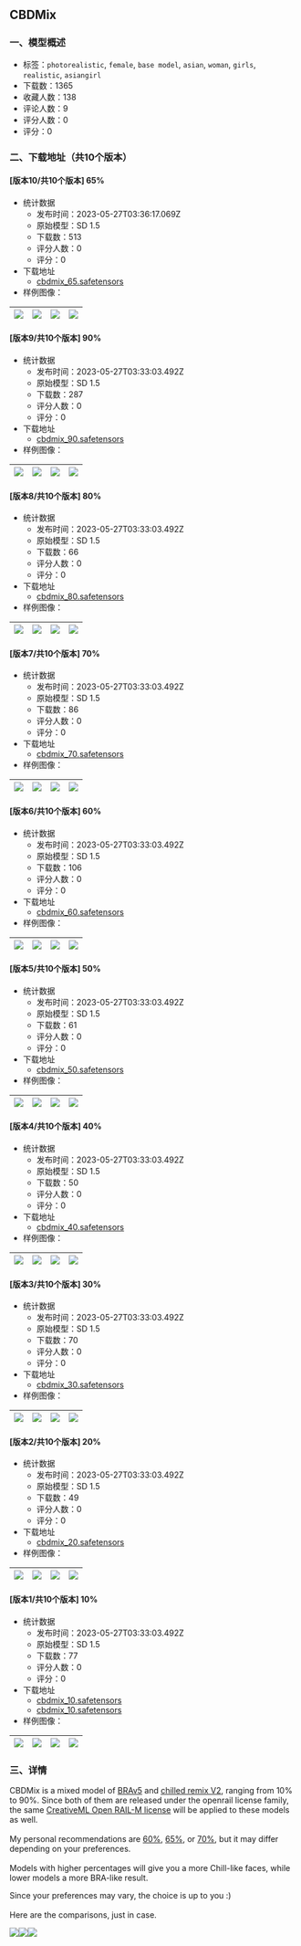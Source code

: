 ## CBDMix
### 一、模型概述

- 标签：`photorealistic`, `female`, `base model`, `asian`, `woman`, `girls`, `realistic`, `asiangirl`
- 下载数：1365
- 收藏人数：138
- 评论人数：9
- 评分人数：0
- 评分：0

### 二、下载地址（共10个版本）

#### [版本10/共10个版本] 65%

- 统计数据
  - 发布时间：2023-05-27T03:36:17.069Z
  - 原始模型：SD 1.5
  - 下载数：513
  - 评分人数：0
  - 评分：0
- 下载地址
  - [cbdmix_65.safetensors](https://civitai.com/api/download/models/82370)
- 样例图像：

| <img src="https://image.civitai.com/xG1nkqKTMzGDvpLrqFT7WA/85e2c3d6-1624-45e5-b88f-d80ff43bcd7b/width=450/926373.jpeg" /> | <img src="https://image.civitai.com/xG1nkqKTMzGDvpLrqFT7WA/9e375b30-4065-4653-9d78-9699f0fed3a3/width=450/926370.jpeg" /> | <img src="https://image.civitai.com/xG1nkqKTMzGDvpLrqFT7WA/a11f2ef3-09cb-4f27-9b5d-7aeab2c05cb1/width=450/926376.jpeg" /> | <img src="https://image.civitai.com/xG1nkqKTMzGDvpLrqFT7WA/e7a5d091-747a-4941-b78e-b66815fde9c8/width=450/926371.jpeg" /> |
| ---- | ---- | ---- | ---- |

#### [版本9/共10个版本] 90%

- 统计数据
  - 发布时间：2023-05-27T03:33:03.492Z
  - 原始模型：SD 1.5
  - 下载数：287
  - 评分人数：0
  - 评分：0
- 下载地址
  - [cbdmix_90.safetensors](https://civitai.com/api/download/models/80701)
- 样例图像：

| <img src="https://image.civitai.com/xG1nkqKTMzGDvpLrqFT7WA/566be729-df90-4756-8ca4-ab1bd8742f53/width=450/907584.jpeg" /> | <img src="https://image.civitai.com/xG1nkqKTMzGDvpLrqFT7WA/3bb4ddbe-f6b4-4d3c-8393-28753cb5e3ab/width=450/907582.jpeg" /> | <img src="https://image.civitai.com/xG1nkqKTMzGDvpLrqFT7WA/61e02262-b5d2-46b4-a34b-045c024a09d5/width=450/905756.jpeg" /> | <img src="https://image.civitai.com/xG1nkqKTMzGDvpLrqFT7WA/1e561836-c0b2-469b-91f5-b12441756b63/width=450/905757.jpeg" /> |
| ---- | ---- | ---- | ---- |

#### [版本8/共10个版本] 80%

- 统计数据
  - 发布时间：2023-05-27T03:33:03.492Z
  - 原始模型：SD 1.5
  - 下载数：66
  - 评分人数：0
  - 评分：0
- 下载地址
  - [cbdmix_80.safetensors](https://civitai.com/api/download/models/80698)
- 样例图像：

| <img src="https://image.civitai.com/xG1nkqKTMzGDvpLrqFT7WA/a6ca701e-601f-4d78-9a4b-160b028b2139/width=450/907602.jpeg" /> | <img src="https://image.civitai.com/xG1nkqKTMzGDvpLrqFT7WA/c16d005b-129f-43f1-89bd-67ec9cff4b18/width=450/907603.jpeg" /> | <img src="https://image.civitai.com/xG1nkqKTMzGDvpLrqFT7WA/4238d0dd-7b01-4f87-95e9-55d97e6091c0/width=450/905728.jpeg" /> | <img src="https://image.civitai.com/xG1nkqKTMzGDvpLrqFT7WA/43e26b81-3d00-4031-bb61-d934a82f205c/width=450/905731.jpeg" /> |
| ---- | ---- | ---- | ---- |

#### [版本7/共10个版本] 70%

- 统计数据
  - 发布时间：2023-05-27T03:33:03.492Z
  - 原始模型：SD 1.5
  - 下载数：86
  - 评分人数：0
  - 评分：0
- 下载地址
  - [cbdmix_70.safetensors](https://civitai.com/api/download/models/80696)
- 样例图像：

| <img src="https://image.civitai.com/xG1nkqKTMzGDvpLrqFT7WA/e20cd52d-7db1-4943-a21a-3c7c1b45ba74/width=450/907649.jpeg" /> | <img src="https://image.civitai.com/xG1nkqKTMzGDvpLrqFT7WA/e27601f9-c2e8-4319-b4ff-91f856d59542/width=450/905711.jpeg" /> | <img src="https://image.civitai.com/xG1nkqKTMzGDvpLrqFT7WA/94bd3769-3b55-46a3-a21c-02cae3a2cff7/width=450/907650.jpeg" /> | <img src="https://image.civitai.com/xG1nkqKTMzGDvpLrqFT7WA/fa250db5-d15d-4b6e-8157-5b5bc8bd3eda/width=450/905714.jpeg" /> |
| ---- | ---- | ---- | ---- |

#### [版本6/共10个版本] 60%

- 统计数据
  - 发布时间：2023-05-27T03:33:03.492Z
  - 原始模型：SD 1.5
  - 下载数：106
  - 评分人数：0
  - 评分：0
- 下载地址
  - [cbdmix_60.safetensors](https://civitai.com/api/download/models/80694)
- 样例图像：

| <img src="https://image.civitai.com/xG1nkqKTMzGDvpLrqFT7WA/3538db42-90f1-4565-bc4b-a3fc871c92bd/width=450/907612.jpeg" /> | <img src="https://image.civitai.com/xG1nkqKTMzGDvpLrqFT7WA/3c5cb33e-2545-4c07-affe-6a266453974a/width=450/907611.jpeg" /> | <img src="https://image.civitai.com/xG1nkqKTMzGDvpLrqFT7WA/53be30b0-60de-49e9-8643-149aea3fe4f6/width=450/905681.jpeg" /> | <img src="https://image.civitai.com/xG1nkqKTMzGDvpLrqFT7WA/aa891ece-24c1-4b7f-ac24-6468dfdedb64/width=450/905682.jpeg" /> |
| ---- | ---- | ---- | ---- |

#### [版本5/共10个版本] 50%

- 统计数据
  - 发布时间：2023-05-27T03:33:03.492Z
  - 原始模型：SD 1.5
  - 下载数：61
  - 评分人数：0
  - 评分：0
- 下载地址
  - [cbdmix_50.safetensors](https://civitai.com/api/download/models/80689)
- 样例图像：

| <img src="https://image.civitai.com/xG1nkqKTMzGDvpLrqFT7WA/3a5cdf54-0606-44f7-b81f-646464a0e329/width=450/907644.jpeg" /> | <img src="https://image.civitai.com/xG1nkqKTMzGDvpLrqFT7WA/6a4e985a-3493-412a-86fd-fc2a74c10616/width=450/905637.jpeg" /> | <img src="https://image.civitai.com/xG1nkqKTMzGDvpLrqFT7WA/27bfd74a-f508-42d9-8126-042880cdf3fe/width=450/907645.jpeg" /> | <img src="https://image.civitai.com/xG1nkqKTMzGDvpLrqFT7WA/35ab2699-91e5-42e7-87f0-73f5c4d971a5/width=450/905638.jpeg" /> |
| ---- | ---- | ---- | ---- |

#### [版本4/共10个版本] 40%

- 统计数据
  - 发布时间：2023-05-27T03:33:03.492Z
  - 原始模型：SD 1.5
  - 下载数：50
  - 评分人数：0
  - 评分：0
- 下载地址
  - [cbdmix_40.safetensors](https://civitai.com/api/download/models/80687)
- 样例图像：

| <img src="https://image.civitai.com/xG1nkqKTMzGDvpLrqFT7WA/dbe8c787-5147-4681-90b2-e9fe660fa6fc/width=450/907666.jpeg" /> | <img src="https://image.civitai.com/xG1nkqKTMzGDvpLrqFT7WA/d3e626fd-5e9a-49a2-b9b0-810e0c81e0bf/width=450/905603.jpeg" /> | <img src="https://image.civitai.com/xG1nkqKTMzGDvpLrqFT7WA/2cd824a4-deb6-4058-a4de-2be316185b59/width=450/907665.jpeg" /> | <img src="https://image.civitai.com/xG1nkqKTMzGDvpLrqFT7WA/94df7a3d-f758-45fe-9ab0-2faf183ba04b/width=450/905602.jpeg" /> |
| ---- | ---- | ---- | ---- |

#### [版本3/共10个版本] 30%

- 统计数据
  - 发布时间：2023-05-27T03:33:03.492Z
  - 原始模型：SD 1.5
  - 下载数：70
  - 评分人数：0
  - 评分：0
- 下载地址
  - [cbdmix_30.safetensors](https://civitai.com/api/download/models/80684)
- 样例图像：

| <img src="https://image.civitai.com/xG1nkqKTMzGDvpLrqFT7WA/4e58bc20-6c35-4f60-b704-431f4d884e56/width=450/907678.jpeg" /> | <img src="https://image.civitai.com/xG1nkqKTMzGDvpLrqFT7WA/7e855fbb-bb7b-4259-bbad-1509be3dffd3/width=450/905583.jpeg" /> | <img src="https://image.civitai.com/xG1nkqKTMzGDvpLrqFT7WA/4e37cd2d-bfbc-4781-9cc3-b95e8c0b0711/width=450/907679.jpeg" /> | <img src="https://image.civitai.com/xG1nkqKTMzGDvpLrqFT7WA/de644731-1d9a-4afa-a315-6d4e0d89e36d/width=450/905585.jpeg" /> |
| ---- | ---- | ---- | ---- |

#### [版本2/共10个版本] 20%

- 统计数据
  - 发布时间：2023-05-27T03:33:03.492Z
  - 原始模型：SD 1.5
  - 下载数：49
  - 评分人数：0
  - 评分：0
- 下载地址
  - [cbdmix_20.safetensors](https://civitai.com/api/download/models/80676)
- 样例图像：

| <img src="https://image.civitai.com/xG1nkqKTMzGDvpLrqFT7WA/e85b9488-89e1-4982-921c-84e1f71cfd51/width=450/907671.jpeg" /> | <img src="https://image.civitai.com/xG1nkqKTMzGDvpLrqFT7WA/e63594a8-04b4-4a6c-b130-837deeda7824/width=450/905512.jpeg" /> | <img src="https://image.civitai.com/xG1nkqKTMzGDvpLrqFT7WA/de6c7af8-0a5f-4912-a509-f747584e4d18/width=450/907670.jpeg" /> | <img src="https://image.civitai.com/xG1nkqKTMzGDvpLrqFT7WA/411a2c92-2ffa-4368-b903-a21f340cae61/width=450/905514.jpeg" /> |
| ---- | ---- | ---- | ---- |

#### [版本1/共10个版本] 10%

- 统计数据
  - 发布时间：2023-05-27T03:33:03.492Z
  - 原始模型：SD 1.5
  - 下载数：77
  - 评分人数：0
  - 评分：0
- 下载地址
  - [cbdmix_10.safetensors](https://civitai.com/api/download/models/80652)
  - [cbdmix_10.safetensors](https://civitai.com/api/download/models/80652?type=Model&format=SafeTensor&size=pruned&fp=fp16)
- 样例图像：

| <img src="https://image.civitai.com/xG1nkqKTMzGDvpLrqFT7WA/48d29180-3b59-4911-af51-87d78585b406/width=450/907692.jpeg" /> | <img src="https://image.civitai.com/xG1nkqKTMzGDvpLrqFT7WA/1ece2f1b-e855-4ef3-ba56-e1581d275f67/width=450/905454.jpeg" /> | <img src="https://image.civitai.com/xG1nkqKTMzGDvpLrqFT7WA/885e0564-9d0c-440a-9d29-fc4f994b2272/width=450/907691.jpeg" /> | <img src="https://image.civitai.com/xG1nkqKTMzGDvpLrqFT7WA/b5cac28d-7b09-409a-81e8-b848b7a66df9/width=450/905455.jpeg" /> |
| ---- | ---- | ---- | ---- |


### 三、详情
<p>CBDMix is a mixed model of <a target="_blank" rel="ugc" href="https://huggingface.co/BanKaiPls/AsianModel">BRAv5</a> and <a target="_blank" rel="ugc" href="https://huggingface.co/sazyou-roukaku/chilled_remix">chilled remix V2</a>, ranging from 10% to 90%. Since both of them are released under the openrail license family, the same <a target="_blank" rel="ugc" href="https://huggingface.co/spaces/CompVis/stable-diffusion-license">CreativeML Open RAIL-M license</a> will be applied to these models as well.<br /><br />My personal recommendations are <a target="_blank" rel="ugc" href="https://civitai.com/models/75915?modelVersionId=80694">60%</a>, <a target="_blank" rel="ugc" href="https://civitai.com/models/75915?modelVersionId=82370">65%</a>, or <a target="_blank" rel="ugc" href="https://civitai.com/models/75915?modelVersionId=80696">70%</a>, but it may differ depending on your preferences.<br /><br />Models with higher percentages will give you a more Chill-like faces, while lower models a more BRA-like result.<br /></p><p>Since your preferences may vary, the choice is up to you :)<br /><br />Here are the comparisons, just in case.</p><img src="https://image.civitai.com/xG1nkqKTMzGDvpLrqFT7WA/99b1b110-13f8-4094-a9a2-76662c566d59/width=525/99b1b110-13f8-4094-a9a2-76662c566d59.jpeg" /><img src="https://image.civitai.com/xG1nkqKTMzGDvpLrqFT7WA/8532db10-b5e5-4f60-bfa3-91203158b7fc/width=525/8532db10-b5e5-4f60-bfa3-91203158b7fc.jpeg" /><img src="https://image.civitai.com/xG1nkqKTMzGDvpLrqFT7WA/a17dda47-ed5f-4035-ad2e-a2959276af37/width=525/a17dda47-ed5f-4035-ad2e-a2959276af37.jpeg" />
